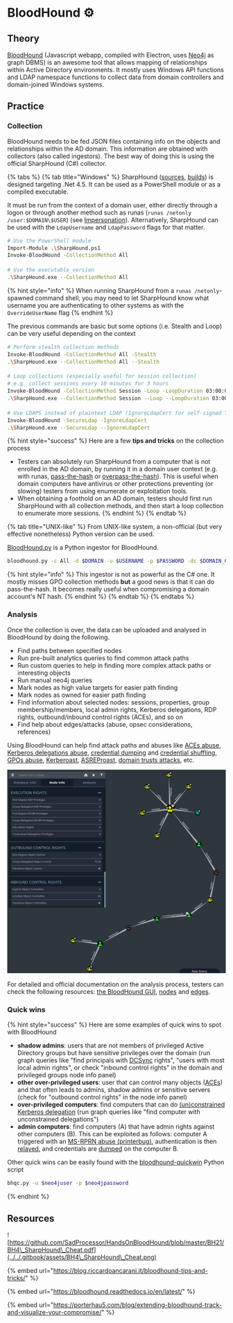 # BloodHound ⚙️

## Theory

[BloodHound](https://github.com/BloodHoundAD/BloodHound) (Javascript webapp, compiled with Electron, uses [Neo4j](https://neo4j.com) as graph DBMS) is an awesome tool that allows mapping of relationships within Active Directory environments. It mostly uses Windows API functions and LDAP namespace functions to collect data from domain controllers and domain-joined Windows systems.

## Practice

### Collection

BloodHound needs to be fed JSON files containing info on the objects and relationships within the AD domain. This information are obtained with collectors (also called ingestors). The best way of doing this is using the official SharpHound (C#) collector.

{% tabs %}
{% tab title="Windows" %}
SharpHound ([sources](https://github.com/BloodHoundAD/SharpHound3), [builds](https://github.com/BloodHoundAD/BloodHound/tree/master/Collectors)) is designed targeting .Net 4.5. It can be used as a PowerShell module or as a compiled executable.

It must be run from the context of a domain user, either directly through a logon or through another method such as runas (`runas /netonly /user:$DOMAIN\$USER`) (see [Impersonation](../movement/credentials/impersonation.md)). Alternatively, SharpHound can be used with the `LdapUsername` and `LdapPassword` flags for that matter.

```bash
# Use the PowerShell module
Import-Module .\SharpHound.ps1
Invoke-BloodHound -CollectionMethod All

# Use the executable version
.\SharpHound.exe --CollectionMethod All
```

{% hint style="info" %}
When running SharpHound from a `runas /netonly`-spawned command shell, you may need to let SharpHound know what username you are authenticating to other systems as with the `OverrideUserName` flag
{% endhint %}

The previous commands are basic but some options (i.e. Stealth and Loop) can be very useful depending on the context

```bash
# Perform stealth collection methods
Invoke-BloodHound -CollectionMethod All -Stealth
.\SharpHound.exe --CollectionMethod All --Stealth

# Loop collections (especially useful for session collection)
# e.g. collect sessions every 10 minutes for 3 hours
Invoke-BloodHound -CollectionMethod Session -Loop -LoopDuration 03:00:00 -LoopInterval 00:10:00
.\SharpHound.exe --CollectionMethod Session --Loop --LoopDuration 03:00:00 --LoopInterval 00:10:00

# Use LDAPS instead of plaintext LDAP (IgnoreLdapCert for self-signed TLS/SSL certificates)
Invoke-BloodHound -SecureLdap -IgnoreLdapCert
.\SharpHound.exe --SecureLdap --IgnoreLdapCert
```

{% hint style="success" %}
Here are a few **tips and tricks** on the collection process

* Testers can absolutely run SharpHound from a computer that is not enrolled in the AD domain, by running it in a domain user context (e.g. with runas, [pass-the-hash](../movement/ntlm/pth.md) or [overpass-the-hash](../movement/kerberos/ptk.md)). This is useful when domain computers have antivirus or other protections preventing (or slowing) testers from using enumerate or exploitation tools.
* When obtaining a foothold on an AD domain, testers should first run SharpHound with all collection methods, and then start a loop collection to enumerate more sessions.
{% endhint %}
{% endtab %}

{% tab title="UNIX-like" %}
From UNIX-like system, a non-official (but very effective nonetheless) Python version can be used.

[BloodHound.py](https://github.com/fox-it/BloodHound.py) is a Python ingestor for BloodHound.

```bash
bloodhound.py -c All -d $DOMAIN -u $USERNAME -p $PASSWORD -dc $DOMAIN_CONTROLLER
```

{% hint style="info" %}
This ingestor is not as powerful as the C# one. It mostly misses GPO collection methods **but** a good news is that it can do pass-the-hash. It becomes really useful when compromising a domain account's NT hash.
{% endhint %}
{% endtab %}
{% endtabs %}

### Analysis

Once the collection is over, the data can be uploaded and analysed in BloodHound by doing the following.

* Find paths between specified nodes
* Run pre-built analytics queries to find common attack paths
* Run custom queries to help in finding more complex attack paths or interesting objects
* Run manual neo4j queries
* Mark nodes as high value targets for easier path finding
* Mark nodes as owned for easier path finding
* Find information about selected nodes: sessions, properties, group membership/members, local admin rights, Kerberos delegations, RDP rights, outbound/inbound control rights (ACEs), and so on
* Find help about edges/attacks (abuse, opsec considerations, references)

Using BloodHound can help find attack paths and abuses like [ACEs abuse](../movement/access-controls/), [Kerberos delegations abuse](../movement/kerberos/delegations/), [credential dumping](../movement/credentials/dumping/) and [credential shuffling](../movement/credentials/credential-shuffling.md), [GPOs abuse](../movement/group-policies.md), [Kerberoast](../movement/kerberos/kerberoast.md), [ASREProast](../movement/kerberos/asreproast.md), [domain trusts attacks](../movement/domain-trusts.md), etc.

![](<../../.gitbook/assets/Screenshot from 2020-12-08 15-29-30.png>)

For detailed and official documentation on the analysis process, testers can check the following resources: [the BloodHound GUI](https://bloodhound.readthedocs.io/en/latest/data-analysis/bloodhound-gui.html), [nodes](https://bloodhound.readthedocs.io/en/latest/data-analysis/nodes.html) and [edges](https://bloodhound.readthedocs.io/en/latest/data-analysis/edges.html).

### Quick wins

{% hint style="success" %}
Here are some examples of quick wins to spot with BloodHound

* **shadow admins**: users that are not members of privileged Active Directory groups but have sensitive privileges over the domain (run graph queries like "find principals with [DCSync](../movement/credentials/dumping/dcsync.md) rights", "users with most local admin rights", or check "inbound control rights" in the domain and privileged groups node info panel)
* **other over-privileged users**: user that can control many objects ([ACEs](../movement/access-controls/)) and that often leads to admins, shadow admins or sensitive servers (check for "outbound control rights" in the node info panel)
* **over-privileged computers**: find computers that can do [(un)constrained Kerberos delegation](../movement/kerberos/delegations/) (run graph queries like "find computer with unconstrained delegations")
* **admin computers**: find computers (A) that have admin rights against other computers (B). This can be exploited as follows: computer A triggered with an [MS-RPRN abuse (printerbug),](../movement/mitm-and-coerced-authentications/ms-rprn.md) authentication is then [relayed](../movement/ntlm/relay.md), and credentials are [dumped](../movement/credentials/dumping/) on the computer B.

Other quick wins can be easily found with the [bloodhound-quickwin](https://github.com/kaluche/bloodhound-quickwin) Python script

```bash
bhqc.py -u $neo4juser -p $neo4jpassword
```
{% endhint %}

## Resources

![https://github.com/SadProcessor/HandsOnBloodHound/blob/master/BH21/BH4\_SharpHound\_Cheat.pdf](../../.gitbook/assets/BH4\_SharpHound\_Cheat.png)

{% embed url="https://blog.riccardoancarani.it/bloodhound-tips-and-tricks/" %}

{% embed url="https://bloodhound.readthedocs.io/en/latest/" %}

{% embed url="https://porterhau5.com/blog/extending-bloodhound-track-and-visualize-your-compromise/" %}

